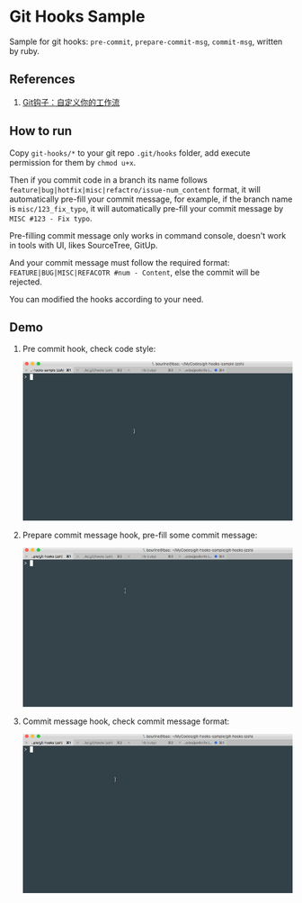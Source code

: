 # Git Hooks Sample

Sample for git hooks: `pre-commit`, `prepare-commit-msg`, `commit-msg`, written by ruby.

## References

1. [Git钩子：自定义你的工作流](https://github.com/geeeeeeeeek/git-recipes/wiki/5.4-Git%E9%92%A9%E5%AD%90%EF%BC%9A%E8%87%AA%E5%AE%9A%E4%B9%89%E4%BD%A0%E7%9A%84%E5%B7%A5%E4%BD%9C%E6%B5%81)

## How to run

Copy `git-hooks/*` to your git repo `.git/hooks` folder, add execute permission for them by `chmod u+x`.

Then if you commit code in a branch its name follows `feature|bug|hotfix|misc|refactro/issue-num_content` format, it will automatically pre-fill your commit message, for example, if the branch name is `misc/123_fix_typo`, it will automatically pre-fill your commit message by `MISC #123 - Fix typo`.

Pre-filling commit message only works in command console, doesn't work in tools with UI, likes SourceTree, GitUp.

And your commit message must follow the required format: `FEATURE|BUG|MISC|REFACOTR #num - Content`, else the commit will be rejected.

You can modified the hooks according to your need.

## Demo

1. Pre commit hook, check code style:

   ![](./art/1_git_hooks_pre_commit.gif)

1. Prepare commit message hook, pre-fill some commit message:

   ![](./art/2_git_hooks_prepare_commit_msg.gif)

1. Commit message hook, check commit message format:

   ![](./art/3_git_hooks_commit_msg.gif)
